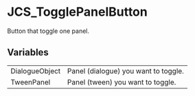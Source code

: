 # JCS_TogglePanelButton

Button that toggle one panel.

## Variables

<table>
<tr>
<td>DialogueObject</td>
<td>Panel (dialogue) you want to toggle.</td>
</tr>
<tr>
<td>TweenPanel</td>
<td>Panel (tween) you want to toggle.</td>
</tr>
</table>
